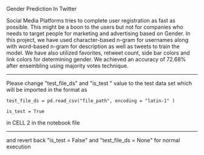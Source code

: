 Gender Prediction In Twitter

Social Media Platforms tries to complete user registration as fast as possible. This might be a boon to the users but not for companies who needs to target people for marketing and advertising based on Gender. In this project, we have used character-based n-gram for usernames along with word-based n-gram for description as well as tweets to train the model. We have also utilized favorites, retweet count, side bar colors and link colors for determining gender. We achieved an accuracy of 72.68% after ensembling using majority votes technique. 

*****************************************************************************************************************

Please change "test_file_ds" and "is_test " value to the test data set which will be imported in the format as 

	test_file_ds = pd.read_csv("file_path", encoding = "latin-1" )

 	is_test = True

in CELL 2 in the notebook file

*****************************************************************************************************************
and revert back "is_test = False" and "test_file_ds = None" for normal execution
